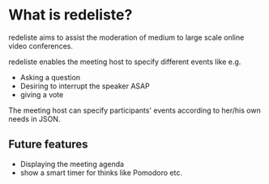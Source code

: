 # What is redeliste?
redeliste aims to assist the moderation of medium to large scale online
video conferences.

redeliste enables the meeting host to specify different events
like e.g.
- Asking a question
- Desiring to interrupt the speaker ASAP
- giving a vote

The meeting host can specify participants' events according to her/his own
needs in JSON.

## Future features
- Displaying the meeting agenda
- show a smart timer for thinks like Pomodoro etc.

